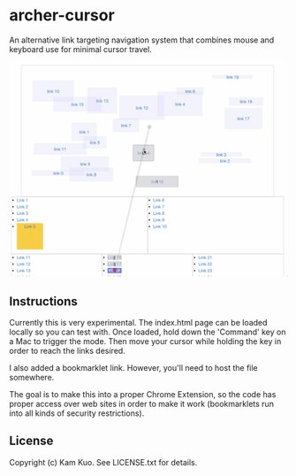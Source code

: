# archer-cursor
An alternative link targeting navigation system that combines mouse and keyboard use for minimal cursor travel.

![img](https://github.com/kamykaze/archer-cursor/blob/master/sample_screenshot.png)

Instructions
------------
Currently this is very experimental. The index.html page can be loaded locally so you can test with. Once loaded, hold down the 'Command' key on a Mac to trigger the mode. Then move your cursor while holding the key in order to reach the links desired.

I also added a bookmarklet link. However, you'll need to host the file somewhere.

The goal is to make this into a proper Chrome Extension, so the code has proper access over web sites in order to make it work (bookmarklets run into all kinds of security restrictions).

License
-------
Copyright (c) Kam Kuo. See LICENSE.txt for details.
